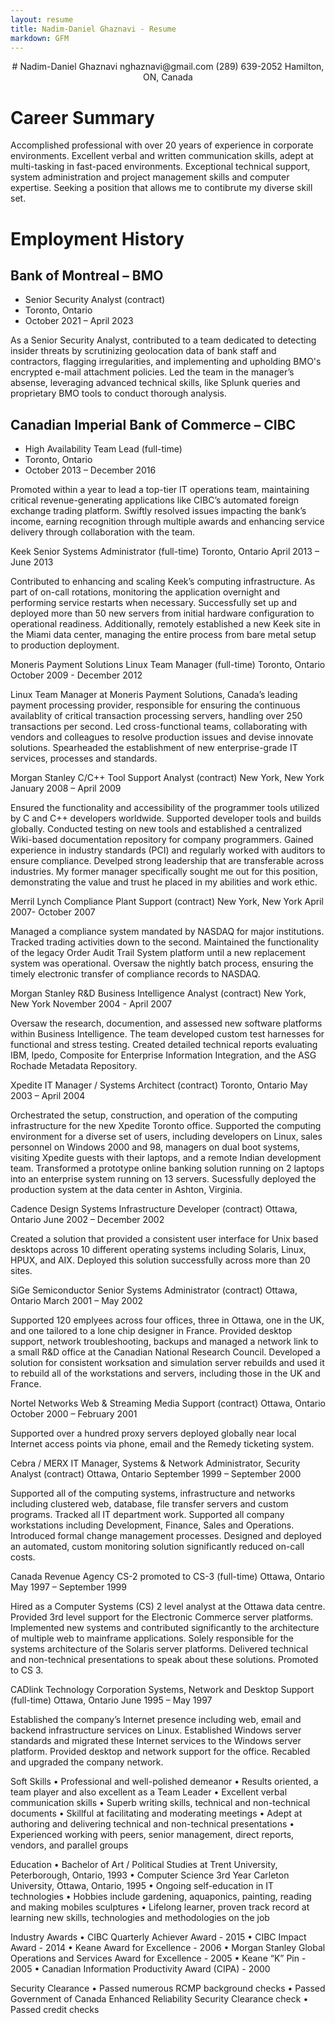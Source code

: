 ```yaml
---
layout: resume
title: Nadim-Daniel Ghaznavi - Resume
markdown: GFM
---
```

<p align="center">
# Nadim-Daniel Ghaznavi
nghaznavi@gmail.com
(289) 639-2052
Hamilton, ON, Canada
</p>

# Career Summary

Accomplished professional with over 20 years of experience in corporate environments. Excellent verbal and written communication skills, adept at multi-tasking in fast-paced environments. Exceptional technical support, system administration and project management skills and computer expertise. Seeking a position that allows me to contibrute my diverse skill set.


# Employment History

## Bank of Montreal – BMO
* Senior Security Analyst (contract)
* Toronto, Ontario
* October 2021 – April  2023

As a Senior Security Analyst, contributed to a team dedicated to detecting insider threats by scrutinizing geolocation data of bank staff and contractors, flagging irregularities, and implementing and upholding BMO's encrypted e-mail attachment policies. Led the team in the manager’s absense, leveraging advanced technical skills, like Splunk queries and proprietary BMO tools to conduct thorough analysis.

## Canadian Imperial Bank of Commerce – CIBC
* High Availability Team Lead (full-time)
* Toronto, Ontario
* October 2013 – December 2016

Promoted within a year to lead a top-tier IT operations team, maintaining critical revenue-generating applications like CIBC’s automated foreign exchange trading platform. Swiftly resolved issues impacting the bank’s income, earning recognition through multiple awards and enhancing service delivery through collaboration with the team.

Keek
Senior Systems Administrator (full-time)
Toronto, Ontario
April 2013 – June 2013

Contributed to enhancing and scaling Keek’s computing infrastructure. As part of on-call rotations, monitoring the application overnight and performing service restarts when necessary. Successfully set up and deployed more than 50 new servers from initial hardware configuration to operational readiness. Additionally, remotely established a new Keek site in the Miami data center, managing the entire process from bare metal setup to production deployment.

Moneris Payment Solutions 
Linux Team Manager (full-time)
Toronto, Ontario
October 2009 - December 2012

Linux Team Manager at Moneris Payment Solutions, Canada’s leading payment processing provider, responsible for ensuring the continuous availablity of critical transaction processing servers, handling over 250 transactions per second. Led cross-functional teams, collaborating with vendors and colleagues to resolve production issues and devise innovate solutions. Spearheaded the establishment of new enterprise-grade IT services, processes and standards.

Morgan Stanley
C/C++ Tool Support Analyst (contract)
New York, New York
January 2008 – April 2009

Ensured the functionality and accessibility of the programmer tools utilized by C and C++ developers worldwide. Supported developer tools and builds globally. Conducted testing on new tools and established a centralized Wiki-based documentation repository for company programmers. Gained experience in industry standards (PCI) and regularly worked with auditors to ensure compliance. Develped strong leadership that are transferable across industries. My former manager specifically sought me out for this position, demonstrating the value and trust he placed in my abilities and work ethic.


Merril Lynch
Compliance Plant Support (contract)
New York, New York
April 2007-  October 2007

Managed a compliance system mandated by NASDAQ for major institutions. Tracked trading activities down to the second. Maintained the functionality of the legacy Order Audit Trail System platform until a new replacement system was operational. Oversaw the nightly batch process, ensuring the timely electronic transfer of compliance records to NASDAQ.

Morgan Stanley
R&D Business Intelligence Analyst (contract)
New York, New York
November 2004 - April 2007

Oversaw the research, documention, and assessed new software platforms within Business Intelligence. The team developed custom test harnesses for functional and stress testing. Created detailed technical reports evaluating IBM, Ipedo, Composite for Enterprise Information Integration, and the ASG Rochade Metadata Repository.

Xpedite 
IT Manager / Systems Architect (contract)
Toronto, Ontario
May 2003 – April 2004

Orchestrated the setup, construction, and operation of the computing infrastructure for the new Xpedite Toronto office. Supported the computing environment for a diverse set of users, including developers on Linux, sales personnel on Windows 2000 and 98, managers on dual boot systems, visiting Xpedite guests with their laptops, and a remote Indian development team. Transformed a prototype online banking solution running on 2 laptops into an enterprise system running on 13 servers. Sucessfully deployed the production system at the data center in Ashton, Virginia.

Cadence Design Systems
Infrastructure Developer (contract)
Ottawa, Ontario
June 2002 – December 2002

Created a solution that provided a consistent user interface for Unix based desktops across 10 different operating systems including Solaris, Linux, HPUX, and AIX. Deployed this solution successfully across more than 20 sites.

SiGe Semiconductor
Senior Systems Administrator (contract)
Ottawa, Ontario
March 2001 – May 2002

Supported 120 emplyees across four offices, three in Ottawa, one in the UK, and one tailored to a lone chip designer in France. Provided desktop support, network troubleshooting, backups and managed a network link to a small R&D office at the Canadian National Research Council. Developed a solution for consistent worksation and simulation server rebuilds and used it to rebuild all of the workstations and servers, including those in the UK and France.

Nortel Networks
Web & Streaming Media Support (contract)
Ottawa, Ontario
October 2000 – February 2001

Supported over a hundred proxy servers deployed globally near local Internet access points via phone, email and the Remedy ticketing system.

Cebra / MERX
IT Manager, Systems & Network Administrator, Security Analyst (contract)
Ottawa, Ontario
September 1999 – September 2000

Supported all of the computing systems, infrastructure and networks including clustered web, database, file transfer servers and custom programs. Tracked all IT department work. Supported all company workstations including Development, Finance, Sales and Operations. Introduced formal change management processes. Designed and deployed an automated, custom monitoring solution significantly reduced on-call costs.

Canada Revenue Agency
CS-2 promoted to CS-3 (full-time)
Ottawa, Ontario
May 1997 – September 1999

Hired as a Computer Systems (CS) 2 level analyst at the Ottawa data centre. Provided 3rd level support for the Electronic Commerce server platforms. Implemented new systems and contributed significantly to the architecture of multiple web to mainframe applications. Solely responsible for the systems architecture of the Solaris server platforms. Delivered technical and non-technical presentations to speak about these solutions. Promoted to CS 3.

CADlink Technology Corporation
Systems, Network and Desktop Support (full-time)
Ottawa, Ontario
June 1995 – May 1997

Established the company’s Internet presence including web, email and backend infrastructure services on Linux. Established Windows server standards and migrated these Internet services to the Windows server platform. Provided desktop and network support for the office. Recabled and upgraded the company network.






Soft Skills
    • Professional and well-polished demeanor
    • Results oriented, a team player and also excellent as a Team Leader
    • Excellent verbal communication skills
    • Superb writing skills, technical and non-technical documents
    • Skillful at facilitating and moderating meetings
    • Adept at authoring and delivering technical and non-technical presentations
    • Experienced working with peers, senior management, direct reports, vendors, and parallel groups


Education
    • Bachelor of Art / Political Studies at Trent University, Peterborough, Ontario, 1993
    • Computer Science 3rd Year Carleton University, Ottawa, Ontario, 1995
    • Ongoing self-education in IT technologies
    • Hobbies include gardening, aquaponics, painting, reading and making mobiles sculptures
    • Lifelong learner, proven track record at learning new skills, technologies and methodologies on the job


Industry Awards
    • CIBC Quarterly Achiever Award - 2015
    • CIBC Impact Award - 2014
    • Keane Award for Excellence - 2006
    • Morgan Stanley Global Operations and Services Award for Excellence - 2005
    • Keane “K” Pin - 2005
    • Canadian Information Productivity Award (CIPA) - 2000


Security Clearance
    • Passed numerous RCMP background checks
    • Passed Government of Canada Enhanced Reliability Security Clearance check
    • Passed credit checks